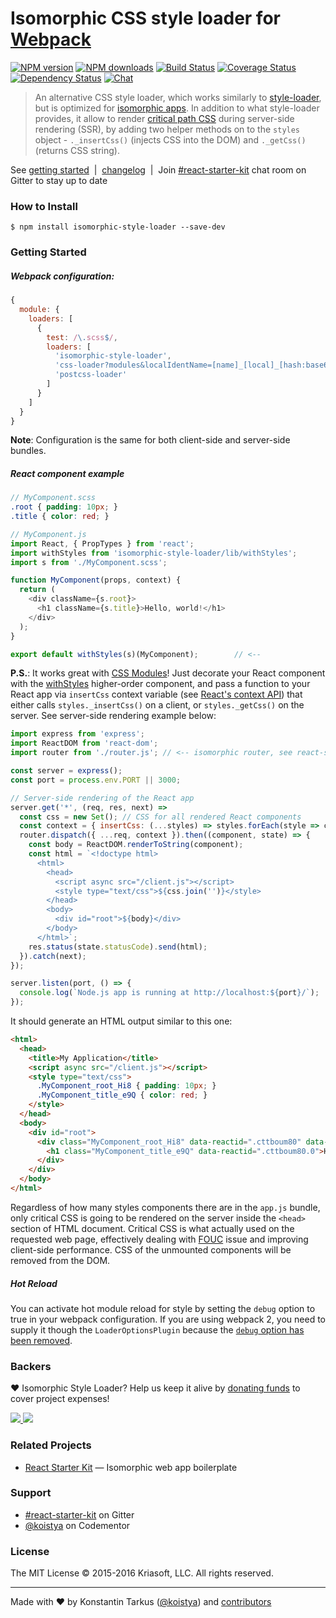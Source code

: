# Isomorphic CSS style loader for [Webpack](http://webpack.github.io)

[![NPM version](http://img.shields.io/npm/v/isomorphic-style-loader.svg?style=flat-square)](https://www.npmjs.com/package/isomorphic-style-loader)
[![NPM downloads](http://img.shields.io/npm/dm/isomorphic-style-loader.svg?style=flat-square)](https://www.npmjs.com/package/isomorphic-style-loader)
[![Build Status](http://img.shields.io/travis/kriasoft/isomorphic-style-loader/master.svg?style=flat-square)](https://travis-ci.org/kriasoft/isomorphic-style-loader)
[![Coverage Status](https://img.shields.io/coveralls/kriasoft/isomorphic-style-loader.svg?style=flat-square)](https://coveralls.io/github/kriasoft/isomorphic-style-loader)
[![Dependency Status](http://img.shields.io/david/kriasoft/isomorphic-style-loader.svg?style=flat-square)](https://david-dm.org/kriasoft/isomorphic-style-loader)
[![Chat](http://img.shields.io/badge/chat_room-%23react--starter--kit-blue.svg?style=flat-square)](https://gitter.im/kriasoft/react-starter-kit)

> An alternative CSS style loader, which works similarly to
> [style-loader](https://github.com/webpack/style-loader), but is optimized for
> [isomorphic apps](http://nerds.airbnb.com/isomorphic-javascript-future-web-apps/).
> In addition to what style-loader provides, it allow to render
> [critical path CSS](https://developers.google.com/web/fundamentals/performance/critical-rendering-path/)
> during server-side rendering (SSR), by adding two helper methods on to the
> `styles` object - `._insertCss()` (injects CSS into the DOM) and `._getCss()`
> (returns CSS string).

See [getting started](#getting-started) &nbsp;|&nbsp; [changelog](CHANGELOG.md) &nbsp;|&nbsp;
Join [#react-starter-kit](https://gitter.im/kriasoft/react-starter-kit) chat room on Gitter to stay
up to date

### How to Install

```
$ npm install isomorphic-style-loader --save-dev
```

### Getting Started

##### Webpack configuration:

```js
{
  module: {
    loaders: [
      {
        test: /\.scss$/,
        loaders: [
          'isomorphic-style-loader',
          'css-loader?modules&localIdentName=[name]_[local]_[hash:base64:3]',
          'postcss-loader'
        ]
      }
    ]
  }
}
```

**Note**: Configuration is the same for both client-side and server-side bundles.

##### React component example

```scss
// MyComponent.scss
.root { padding: 10px; }
.title { color: red; }
```

```js
// MyComponent.js
import React, { PropTypes } from 'react';
import withStyles from 'isomorphic-style-loader/lib/withStyles';
import s from './MyComponent.scss';

function MyComponent(props, context) {
  return (
    <div className={s.root}>
      <h1 className={s.title}>Hello, world!</h1>
    </div>
  );
}

export default withStyles(s)(MyComponent);        // <--
```

**P.S.**: It works great with [CSS Modules](https://github.com/css-modules/css-modules)!
Just decorate your React component with the [withStyles](https://github.com/kriasoft/isomorphic-style-loader/blob/master/src/withStyles.js)
higher-order component, and pass a function to your React app via `insertCss`
context variable (see [React's context API](https://facebook.github.io/react/docs/context))
that either calls `styles._insertCss()` on a client, or `styles._getCss()`
on the server. See server-side rendering example below:

```js
import express from 'express';
import ReactDOM from 'react-dom';
import router from './router.js'; // <-- isomorphic router, see react-starter-kit for example

const server = express();
const port = process.env.PORT || 3000;

// Server-side rendering of the React app
server.get('*', (req, res, next) =>
  const css = new Set(); // CSS for all rendered React components
  const context = { insertCss: (...styles) => styles.forEach(style => css.push(style._getCss())); };
  router.dispatch({ ...req, context }).then((component, state) => {
    const body = ReactDOM.renderToString(component);
    const html = `<!doctype html>
      <html>
        <head>
          <script async src="/client.js"></script>
          <style type="text/css">${css.join('')}</style>
        </head>
        <body>
          <div id="root">${body}</div>
        </body>
      </html>`;
    res.status(state.statusCode).send(html);
  }).catch(next);
});

server.listen(port, () => {
  console.log(`Node.js app is running at http://localhost:${port}/`);
});
```

It should generate an HTML output similar to this one:

```html
<html>
  <head>
    <title>My Application</title>
    <script async src="/client.js"></script>
    <style type="text/css">
      .MyComponent_root_Hi8 { padding: 10px; }
      .MyComponent_title_e9Q { color: red; }
    </style>
  </head>
  <body>
    <div id="root">
      <div class="MyComponent_root_Hi8" data-reactid=".cttboum80" data-react-checksum="564584530">
        <h1 class="MyComponent_title_e9Q" data-reactid=".cttboum80.0">Hello, World!</h1>
      </div>
    </div>
  </body>
</html>
```

Regardless of how many styles components there are in the `app.js` bundle,
only critical CSS is going to be rendered on the server inside the `<head>`
section of HTML document. Critical CSS is what actually used on the
requested web page, effectively dealing with [FOUC](https://en.wikipedia.org/wiki/Flash_of_unstyled_content)
issue and improving client-side performance. CSS of the unmounted components
will be removed from the DOM.

##### Hot Reload

You can activate hot module reload for style by setting the `debug` option to true in your webpack
configuration. If you are using webpack 2, you need to supply it though the `LoaderOptionsPlugin`
because the [`debug` option has been removed](https://gist.github.com/sokra/27b24881210b56bbaff7#loader-options--minimize).

### Backers

♥ Isomorphic Style Loader? Help us keep it alive by [donating funds](https://www.patreon.com/tarkus) to cover project expenses!

<a href="https://github.com/koistya" target="_blank">
  <img src="https://github.com/koistya.png?size=64">
</a>
<a href="https://www.patreon.com/bePatron?patAmt=25&amp;u=2475816" target="_blank">
  <img src="https://opencollective.com/static/images/become_backer.svg">
</a>

### Related Projects

 * [React Starter Kit](https://github.com/kriasoft/react-starter-kit) — Isomorphic web app boilerplate

### Support

 * [#react-starter-kit](https://gitter.im/kriasoft/react-starter-kit) on Gitter
 * [@koistya](https://www.codementor.io/koistya) on Codementor

### License

The MIT License © 2015-2016 Kriasoft, LLC. All rights reserved.

---
Made with ♥ by Konstantin Tarkus ([@koistya](https://twitter.com/koistya)) and [contributors](https://github.com/kriasoft/isomorphic-style-loader/graphs/contributors)

